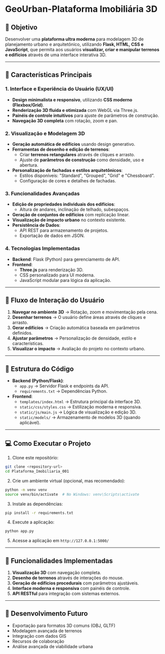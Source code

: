 # GeoUrban-Plataforma Imobiliária 3D
## 📌 Objetivo
Desenvolver uma **plataforma ultra moderna** para modelagem 3D de planejamento urbano e arquitetônico, utilizando **Flask, HTML, CSS e JavaScript**, que permita aos usuários **visualizar, criar e manipular terrenos e edifícios** através de uma interface interativa 3D.

---

## 🎨 Características Principais

### **1. Interface e Experiência do Usuário (UX/UI)**
- **Design minimalista e responsivo**, utilizando **CSS moderno (Flexbox/Grid)**.
- **Renderização 3D fluida e otimizada** com WebGL via Three.js.
- **Painéis de controle intuitivos** para ajuste de parâmetros de construção.
- **Navegação 3D completa** com rotação, zoom e pan.

### **2. Visualização e Modelagem 3D**
- **Geração automática de edifícios** usando design generativo.
- **Ferramentas de desenho e edição de terrenos**:
  - Criar **terrenos retangulares** através de cliques e arrasto.
  - Ajuste de **parâmetros de construção** como densidade, uso e abertura.
- **Personalização de fachadas e estilos arquitetônicos**:
  - Estilos disponíveis: "Standard", "Grouped", "Grid" e "Chessboard".
  - Configuração de cores e detalhes de fachadas.

### **3. Funcionalidades Avançadas**
- **Edição de propriedades individuais dos edifícios**:
  - Altura de andares, inclinação de telhado, subespaços.
- **Geração de conjuntos de edifícios** com replicação linear.
- **Visualização de impacto urbano** no contexto existente.
- **Persistência de Dados**:
  - API REST para armazenamento de projetos.
  - Exportação de dados em JSON.

### **4. Tecnologias Implementadas**
- **Backend**: Flask (Python) para gerenciamento de API.
- **Frontend**:
  - **Three.js** para renderização 3D.
  - CSS personalizado para UI moderna.
  - JavaScript modular para lógica da aplicação.

---

## 🔄 Fluxo de Interação do Usuário
1. **Navegar no ambiente 3D** → Rotação, zoom e movimentação pela cena.
2. **Desenhar terrenos** → O usuário define áreas através de cliques e arrasto.
3. **Gerar edifícios** → Criação automática baseada em parâmetros definidos.
4. **Ajustar parâmetros** → Personalização de densidade, estilo e características.
5. **Visualizar o impacto** → Avaliação do projeto no contexto urbano.

---

## 📂 Estrutura do Código
- **Backend (Python/Flask)**:
  - `app.py` → Servidor Flask e endpoints da API.
  - `requirements.txt` → Dependências Python.
- **Frontend**:
  - `templates/index.html` → Estrutura principal da interface 3D.
  - `static/css/styles.css` → Estilização moderna e responsiva.
  - `static/js/main.js` → Lógica de visualização e edição 3D.
  - `static/models/` → Armazenamento de modelos 3D (quando aplicável).

---

## 💻 Como Executar o Projeto

1. Clone este repositório:
```bash
git clone <repository-url>
cd Plataforma_Imobiliaria_001
```

2. Crie um ambiente virtual (opcional, mas recomendado):
```bash
python -m venv venv
source venv/bin/activate  # No Windows: venv\Scripts\activate
```

3. Instale as dependências:
```bash
pip install -r requirements.txt
```

4. Execute a aplicação:
```bash
python app.py
```

5. Acesse a aplicação em `http://127.0.0.1:5000/`

---

## 🚀 Funcionalidades Implementadas
1. **Visualização 3D** com navegação completa.
2. **Desenho de terrenos** através de interações do mouse.
3. **Geração de edifícios procedurais** com parâmetros ajustáveis.
4. **Interface moderna e responsiva** com painéis de controle.
5. **API RESTful** para integração com sistemas externos.

---

## 🔮 Desenvolvimento Futuro
- Exportação para formatos 3D comuns (OBJ, GLTF)
- Modelagem avançada de terrenos
- Integração com dados GIS
- Recursos de colaboração
- Análise avançada de viabilidade urbana
